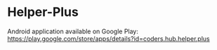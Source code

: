 Helper-Plus
===========

Android application available on Google Play: https://play.google.com/store/apps/details?id=coders.hub.helper.plus
